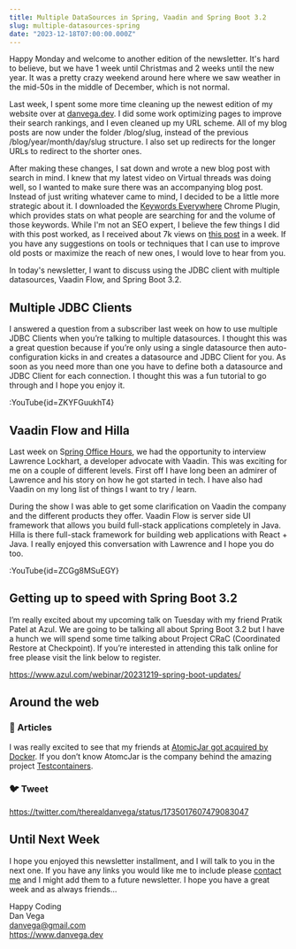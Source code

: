 ```yaml
---
title: Multiple DataSources in Spring, Vaadin and Spring Boot 3.2
slug: multiple-datasources-spring
date: "2023-12-18T07:00:00.000Z"
---
```


Happy Monday and welcome to another edition of the newsletter. It's hard to believe, but we have 1 week until Christmas and 2 weeks until the new year. It was a pretty crazy weekend around here where we saw weather in the mid-50s in the middle of December, which is not normal.

Last week, I spent some more time cleaning up the newest edition of my website over at [danvega.dev](https://www.danvega.dev). I did some work optimizing pages to improve their search rankings, and I even cleaned up my URL scheme. All of my blog posts are now under the folder /blog/slug, instead of the previous /blog/year/month/day/slug structure. I also set up redirects for the longer URLs to redirect to the shorter ones.

After making these changes, I sat down and wrote a new blog post with search in mind. I knew that my latest video on Virtual threads was doing well, so I wanted to make sure there was an accompanying blog post. Instead of just writing whatever came to mind, I decided to be a little more strategic about it. I downloaded the [Keywords Everywhere](https://keywordseverywhere.com/) Chrome Plugin, which provides stats on what people are searching for and the volume of those keywords. While I'm not an SEO expert, I believe the few things I did with this post worked, as I received about 7k views on [this post](https://www.danvega.dev/blog/virtual-threads-spring-boot) in a week. If you have any suggestions on tools or techniques that I can use to improve old posts or maximize the reach of new ones, I would love to hear from you.

In today's newsletter, I want to discuss using the JDBC client with multiple datasources, Vaadin Flow, and Spring Boot 3.2.

## Multiple JDBC Clients

I answered a question from a subscriber last week on how to use multiple JDBC Clients when you’re talking to multiple datasources. I thought this was a great question because if you’re only using a single datasource then auto-configuration kicks in and creates a datasource and JDBC Client for you. As soon as you need more than one you have to define both a datasource and JDBC Client for each connection. I thought this was a fun tutorial to go through and I hope you enjoy it.

:YouTube{id=ZKYFGuukhT4}

## Vaadin Flow and Hilla

Last week on S[pring Office Hours](https://www.youtube.com/watch?v=ZCGg8MSuEGY), we had the opportunity to interview Lawrence Lockhart, a developer advocate with Vaadin. This was exciting for me on a couple of different levels. First off I have long been an admirer of Lawrence and his story on how he got started in tech. I have also had Vaadin on my long list of things I want to try / learn.

During the show I was able to get some clarification on Vaadin the company and the different products they offer. Vaadin Flow is server side UI framework that allows you build full-stack applications completely in Java. Hilla is there full-stack framework for building web applications with React + Java. I really enjoyed this conversation with Lawrence and I hope you do too.

:YouTube{id=ZCGg8MSuEGY}

## Getting up to speed with Spring Boot 3.2

I’m really excited about my upcoming talk on Tuesday with my friend Pratik Patel at Azul. We are going to be talking all about Spring Boot 3.2 but I have a hunch we will spend some time talking about Project CRaC (Coordinated Restore at Checkpoint). If you’re interested in attending this talk online for free please visit the link below to register.

https://www.azul.com/webinar/20231219-spring-boot-updates/

## Around the web

### 📝 Articles

I was really excited to see that my friends at [AtomicJar got acquired by Docker](https://techcrunch.com/2023/12/11/docker-acquires-atomicjar-a-testing-startup-that-raised-25m-in-january/). If you don’t know AtomcJar is the company behind the amazing project [Testcontainers](https://testcontainers.com/).

### 🐦 Tweet

https://twitter.com/therealdanvega/status/1735017607479083047

## Until Next Week

I hope you enjoyed this newsletter installment, and I will talk to you in the next one. If you have any links you would like me to include please [contact me](http://twitter.com/therealdanvega) and I might add them to a future newsletter. I hope you have a great week and as always friends...

Happy Coding<br/>
Dan Vega<br/>
danvega@gmail.com<br/>
https://www.danvega.dev